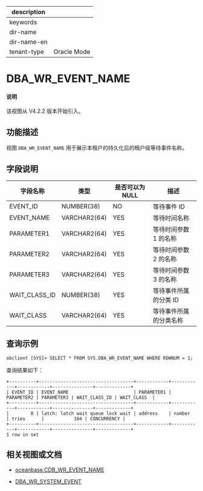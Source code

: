 |description||
|---|---|
|keywords||
|dir-name||
|dir-name-en||
|tenant-type|Oracle Mode|

# DBA_WR_EVENT_NAME

<main id="notice" type='explain'>
<h4>说明</h4>
<p>该视图从 V4.2.2 版本开始引入。</p>
</main>

## 功能描述

视图 `DBA_WR_EVENT_NAME` 用于展示本租户的持久化后的租户级等待事件名称。

## 字段说明

| **字段名称**  | **类型**    | **是否可以为 NULL** | **描述**                               |
|---------------|-------------|---------------------|----------------------------------------|
| EVENT_ID      | NUMBER(38)  | NO   |  等待事件 ID   |
| EVENT_NAME    | VARCHAR2(64) | YES  |  等待时间名称    |
| PARAMETER1    | VARCHAR2(64) | YES  |  等待时间参数 1 的名称   |
| PARAMETER2    | VARCHAR2(64) | YES  |  等待时间参数 2 的名称   |
| PARAMETER3    | VARCHAR2(64) | YES  |  等待时间参数 3 的名称   |
| WAIT_CLASS_ID | NUMBER(38)  | YES  |  等待事件所属的分类 ID     |
| WAIT_CLASS    | VARCHAR2(64) | YES  |  等待事件所属的分类名称   |---分类名称有哪些【待补充】

## 查询示例

```shell
obclient [SYS]> SELECT * FROM SYS.DBA_WR_EVENT_NAME WHERE ROWNUM = 1;
```

查询结果如下：

```shell
+----------+-----------------------------------+------------+------------+------------+---------------+-------------+
| EVENT_ID | EVENT_NAME                        | PARAMETER1 | PARAMETER2 | PARAMETER3 | WAIT_CLASS_ID | WAIT_CLASS  |
+----------+-----------------------------------+------------+------------+------------+---------------+-------------+
|        0 | latch: latch wait queue lock wait | address    | number     | tries      |           104 | CONCURRENCY |
+----------+-----------------------------------+------------+------------+------------+---------------+-------------+
1 row in set
```

## 相关视图或文档

* [oceanbase.CDB_WR_EVENT_NAME](../../300.system-view-of-sys-tenant/200.dictionary-view-of-sys-tenant/28200.cdb_wr_event_name-of-sys-tenant.md)

* [DBA_WR_SYSTEM_EVENT](32800.dba_wr_system_event-of-oracle-mode.md)
